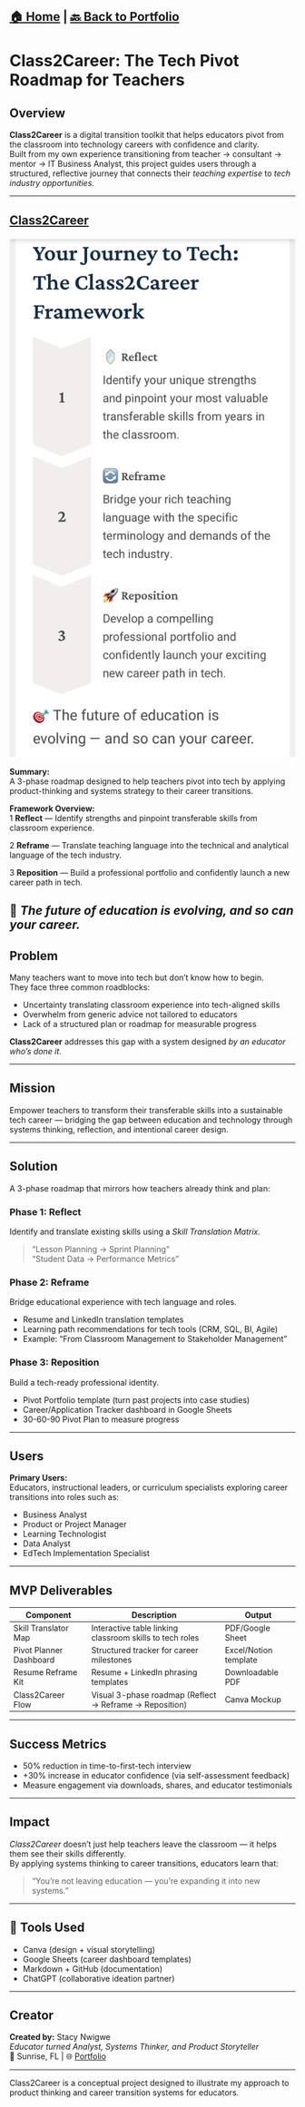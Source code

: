 [🏠 Home](https://stacynwigwe.github.io/product-experiments/) | 
[🔙 Back to Portfolio](https://stacynwigwe.github.io/portfolio/)
---
# Class2Career: The Tech Pivot Roadmap for Teachers  

## Overview  
**Class2Career** is a digital transition toolkit that helps educators pivot from the classroom into technology careers with confidence and clarity.  
Built from my own experience transitioning from teacher → consultant → mentor → IT Business Analyst, this project guides users through a structured, reflective journey that connects their *teaching expertise* to *tech industry opportunities.*

---
## [Class2Career](https://gamma.app/docs/Class2Career-za23xmbgnh5fee7) 

![Class2Career Framework](./images/class2career_framework.png)

**Summary:**  
A 3-phase roadmap designed to help teachers pivot into tech by applying product-thinking and systems strategy to their career transitions.  

**Framework Overview:**  
1️ **Reflect** — Identify strengths and pinpoint transferable skills from classroom experience.  

2️ **Reframe** — Translate teaching language into the technical and analytical language of the tech industry.  

3️ **Reposition** — Build a professional portfolio and confidently launch a new career path in tech.  

🎯 *The future of education is evolving, and so can your career.*
---

## Problem  
Many teachers want to move into tech but don’t know how to begin.  
They face three common roadblocks:  
- Uncertainty translating classroom experience into tech-aligned skills  
- Overwhelm from generic advice not tailored to educators  
- Lack of a structured plan or roadmap for measurable progress  

**Class2Career** addresses this gap with a system designed *by an educator who’s done it*.

---

## Mission  
Empower teachers to transform their transferable skills into a sustainable tech career — bridging the gap between education and technology through systems thinking, reflection, and intentional career design.  

---

## Solution  
A 3-phase roadmap that mirrors how teachers already think and plan:  

### Phase 1: **Reflect**  
Identify and translate existing skills using a *Skill Translation Matrix.*  
> “Lesson Planning → Sprint Planning”  
> “Student Data → Performance Metrics”  

### Phase 2: **Reframe**  
Bridge educational experience with tech language and roles.  
- Resume and LinkedIn translation templates  
- Learning path recommendations for tech tools (CRM, SQL, BI, Agile)  
- Example: “From Classroom Management to Stakeholder Management”  

### Phase 3: **Reposition**  
Build a tech-ready professional identity.  
- Pivot Portfolio template (turn past projects into case studies)  
- Career/Application Tracker dashboard in Google Sheets  
- 30-60-90 Pivot Plan to measure progress  

---

## Users  
**Primary Users:**  
Educators, instructional leaders, or curriculum specialists exploring career transitions into roles such as:  
- Business Analyst  
- Product or Project Manager  
- Learning Technologist  
- Data Analyst  
- EdTech Implementation Specialist  

---

## MVP Deliverables  
| Component | Description | Output |
|------------|--------------|--------|
| Skill Translator Map | Interactive table linking classroom skills to tech roles | PDF/Google Sheet |
| Pivot Planner Dashboard | Structured tracker for career milestones | Excel/Notion template |
| Resume Reframe Kit | Resume + LinkedIn phrasing templates | Downloadable PDF |
| Class2Career Flow | Visual 3-phase roadmap (Reflect → Reframe → Reposition) | Canva Mockup |

---

## Success Metrics  
- 50% reduction in time-to-first-tech interview  
- +30% increase in educator confidence (via self-assessment feedback)  
- Measure engagement via downloads, shares, and educator testimonials  

---

##  Impact  
*Class2Career* doesn’t just help teachers leave the classroom — it helps them see their skills differently.  
By applying systems thinking to career transitions, educators learn that:  
> “You’re not leaving education — you’re expanding it into new systems.”  

---

## 🧰 Tools Used  
- Canva (design + visual storytelling)  
- Google Sheets (career dashboard templates)  
- Markdown + GitHub (documentation)  
- ChatGPT (collaborative ideation partner)  

---

## Creator  
**Created by:** Stacy Nwigwe  
*Educator turned Analyst, Systems Thinker, and Product Storyteller*  
📍 Sunrise, FL | 🌐 [Portfolio](https://stacynwigwe.github.io/portfolio)  

---
Class2Career is a conceptual project designed to illustrate my approach to product thinking and career transition systems for educators.
